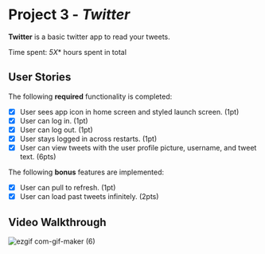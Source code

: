 # Project 3 - *Twitter*

**Twitter** is a basic twitter app to read your tweets.

Time spent: *5X** hours spent in total

## User Stories

The following **required** functionality is completed:

- [x] User sees app icon in home screen and styled launch screen. (1pt)
- [x] User can log in. (1pt)
- [x] User can log out. (1pt)
- [x] User stays logged in across restarts. (1pt)
- [x] User can view tweets with the user profile picture, username, and tweet text. (6pts)

The following **bonus** features are implemented:

- [x] User can pull to refresh. (1pt)
- [x] User can load past tweets infinitely. (2pts)

## Video Walkthrough

![ezgif com-gif-maker (6)](https://user-images.githubusercontent.com/98489037/158008994-8785c08d-7724-48c0-8a09-f64325fa1421.gif)


